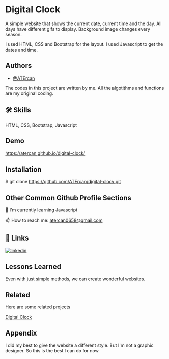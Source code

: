 
# Digital Clock

A simple website that shows the current date, current time and the day.
All days have different gifs to display.
Background image changes every season.

I used HTML, CSS and Bootstrap for the layout. 
I used Javascript to get the dates and time.

## Authors

- [@ATErcan](https://github.com/ATErcan)

The codes in this project are written by me. All the algotithms and functions are my original coding.




## 🛠 Skills
HTML, CSS, Bootstrap, Javascript


## Demo

https://atercan.github.io/digital-clock/
## Installation

$ git clone https://github.com/ATErcan/digital-clock.git
    
## Other Common Github Profile Sections
🧠 I'm currently learning Javascript

📫 How to reach me: atercan0658@gmail.com



## 🔗 Links
[![linkedin](https://img.shields.io/badge/linkedin-0A66C2?style=for-the-badge&logo=linkedin&logoColor=white)](https://www.linkedin.com/in/ahmet-talha-ercan-20557824a/)


## Lessons Learned

Even with just simple methods, we can create wonderful websites.

## Related

Here are some related projects

[Digital Clock](https://github.com/clarusway/clarusway-full-stack-tr-12-22/tree/main/javascript/projects/005-Digital-Clock)


## Appendix

I did my best to give the website a different style. But I'm not a graphic designer. So this is the best I can do for now.